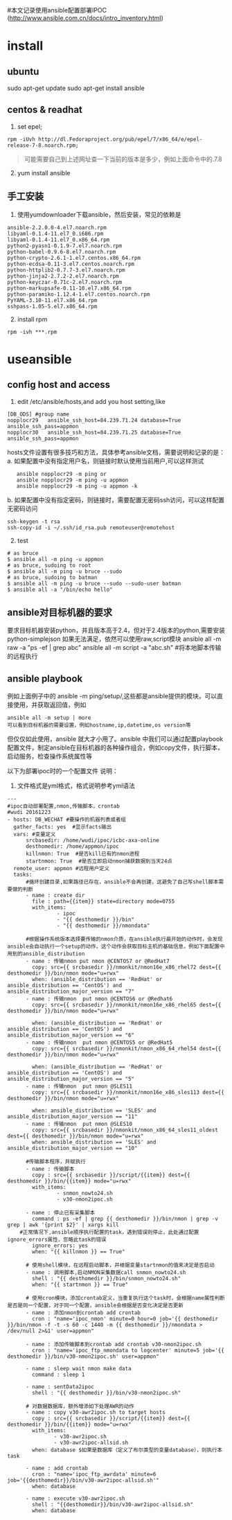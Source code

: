 
#本文记录使用ansible配置部署IPOC
(http://www.ansible.com.cn/docs/intro_inventory.html)

# install

## ubuntu
sudo apt-get update
sudo apt-get install ansible
## centos & readhat
1. set epel; 
```
rpm -iUvh http://dl.Fedoraproject.org/pub/epel/7/x86_64/e/epel-release-7-8.noarch.rpm; 
```
>可能需要自己到上述网址查一下当前的版本是多少，例如上面命令中的.7.8
2. yum install ansible

## 手工安装
1. 使用yumdownloader下载ansible，然后安装，常见的依赖是
```
ansible-2.2.0.0-4.el7.noarch.rpm
libyaml-0.1.4-11.el7_0.i686.rpm
libyaml-0.1.4-11.el7_0.x86_64.rpm
python2-pyasn1-0.1.9-7.el7.noarch.rpm
python-babel-0.9.6-8.el7.noarch.rpm
python-crypto-2.6.1-1.el7.centos.x86_64.rpm
python-ecdsa-0.11-3.el7.centos.noarch.rpm
python-httplib2-0.7.7-3.el7.noarch.rpm
python-jinja2-2.7.2-2.el7.noarch.rpm
python-keyczar-0.71c-2.el7.noarch.rpm
python-markupsafe-0.11-10.el7.x86_64.rpm
python-paramiko-1.12.4-1.el7.centos.noarch.rpm
PyYAML-3.10-11.el7.x86_64.rpm
sshpass-1.05-5.el7.x86_64.rpm
```
2. install rpm
```
rpm -ivh ***.rpm
```

# useansible 

## config host and access
1. edit /etc/ansible/hosts,and add you host setting,like
```
[DB_ODS] #group name
nopplocr29   ansible_ssh_host=84.239.71.24 database=True ansible_ssh_pass=appmon
nopplocr30   ansible_ssh_host=84.239.71.25 database=True ansible_ssh_pass=appmon
```
hosts文件设置有很多技巧和方法，具体参考ansible文档，需要说明和记录的是：
a. 如果配置中没有指定用户名，则链接时默认使用当前用户,可以这样测试
```
   ansible nopplocr29 -m ping or
   ansible nopplocr29 -m ping -u appmon
   ansible nopplocr29 -m ping -u appmon -k
```
b. 如果配置中没有指定密码，则链接时，需要配置无密码ssh访问，可以这样配置无密码访问
```
ssh-keygen -t rsa
ssh-copy-id -i ~/.ssh/id_rsa.pub remoteuser@remotehost
```
2. test 
```
# as bruce
$ ansible all -m ping -u appmon
# as bruce, sudoing to root
$ ansible all -m ping -u bruce --sudo
# as bruce, sudoing to batman
$ ansible all -m ping -u bruce --sudo --sudo-user batman
$ ansible all -a "/bin/echo hello"
```

## ansible对目标机器的要求
要求目标机器安装python，并且版本高于2.4，但对于2.4版本的python,需要安装python-simplejson
如果无法满足，依然可以使用raw,script模块
ansible all -m raw -a "ps -ef | grep abc"
ansible all -m script -a "abc.sh" #将本地脚本传输的远程执行

## ansible playbook
例如上面例子中的  ansible -m ping/setup/,这些都是ansible提供的模块，可以直接使用，并获取返回值，例如
```
ansible all -m setup | more
可以看到目标机器的需要设置，例如hostname,ip,datetime,os version等
```
但仅仅如此使用，ansible 就大才小用了。ansible 中我们可以通过配置playbook配置文件，制定ansible在目标机器的各种操作组合，例如copy文件，执行脚本，启动服务，检查操作系统属性等

以下为部署ipoc时的一个配置文件
说明：
1. 文件格式是yml格式，格式说明参考yml语法
```
---
#ipoc自动部署配置,nmon,传输脚本，crontab
#wudi 20161223
- hosts: DB_WECHAT #要操作的机器列表或者组 
  gather_facts: yes  #显示facts输出
  vars: #变量定义
      srcbasedir: /home/wudi/ipoc/icbc-axa-online
      desthomedir: /home/appmon/ipoc
      killnmon: True  #是否kill已有的nmon进程
      startnmon: True  #是否立即启动nmon捕获数据到当天24点
  remote_user: appmon #远程用户定义
  tasks:
      #循环创建目录,如果路径已存在，ansible不会再创建，这避免了自己写shell脚本需要做的判断
      - name : create dir 
        file : path={{item}} state=directory mode=0755
        with_items:
                - ipoc
                - "{{ desthomedir }}/bin"
                - "{{ desthomedir }}/nmondata"

      #根据操作系统版本选择要传输的nmon介质，在ansible执行最开始的动作时，会发现ansible会自动执行一个setup的动作，这个动作会获取目标主机的基础信息，例如下面配置中用到的ansible_distribution
      - name : 传输nmon put nmon @CENTOS7 or @RedHat7
        copy: src={{ srcbasedir }}/nmonkit/nmon16e_x86_rhel72 dest={{ desthomedir }}/bin/nmon mode="u=rwx"
        when: (ansible_distribution == 'RedHat' or ansible_distribution == 'CentOS') and ansible_distribution_major_version == "7"
      - name : 传输nmon  put nmon @CENTOS6 or @Redhat6
        copy: src={{ srcbasedir }}/nmonkit/nmon16e_x86_rhel65 dest={{ desthomedir }}/bin/nmon mode="u=rwx"

        when: (ansible_distribution == 'RedHat' or ansible_distribution == 'CentOS') and ansible_distribution_major_version == "6"
      - name : 传输nmon  put nmon @CENTOS5 or @RedHat5
        copy: src={{ srcbasedir }}/nmonkit/nmon_x86_64_rhel54 dest={{ desthomedir }}/bin/nmon mode="u=rwx"

        when: (ansible_distribution == 'RedHat' or ansible_distribution == 'CentOS') and ansible_distribution_major_version == "5"
      - name : 传输nmon  put nmon @SLES11
        copy: src={{ srcbasedir }}/nmonkit/nmon16e_x86_sles113 dest={{ desthomedir }}/bin/nmon mode="u=rwx"

        when: ansible_distribution == 'SLES' and ansible_distribution_major_version == "11"
      - name : 传输nmon  put nmon @SLES10
        copy: src={{ srcbasedir }}/nmonkit/nmon_x86_64_sles11_oldest dest={{ desthomedir }}/bin/nmon mode="u=rwx"
        when: ansible_distribution == 'SLES' and ansible_distribution_major_version == "10"

      #传输脚本程序，并赋执行
      - name : 传输脚本 
        copy : src={{ srcbasedir }}/script/{{item}} dest={{ desthomedir }}/bin/{{item}} mode="u=rwx"
        with_items:
                - snmon_nowto24.sh
                - v30-nmon2ipoc.sh

      - name : 停止已有采集脚本
        command : ps -ef | grep {{ desthomedir }}/bin/nmon | grep -v grep | awk '{print $2}' | xargs kill
	#正常情况下,ansible顺序执行配置的task，遇到错误则停止，此处通过配置ignore_errors属性，忽略此task的错误
        ignore_errors: yes 
        when: "{{ killnmon }} == True"

      # 使用shell模块，在远程启动脚本，并根据变量startnmon的值来决定是否启动
      - name : 调用脚本,启动NMON采集数据call snmon_nowto24.sh
        shell : "{{ desthomedir }}/bin/snmon_nowto24.sh"
        when: "{{ startnmon }} == True"

      # 使用cron模块，添加crontab定义，当重复执行这个task时，会根据name属性判断是否是同一个配置，对于同一个配置，ansible会根据是否变化决定是否更新
      - name : 添加nmon到crontab add crontab
        cron : "name='ipoc_nmon' minute=0 hour=0 job='{{ desthomedir }}/bin/nmon -f -t -s 60 -c 1440 -m {{ desthomedir }}/nmondata > /dev/null 2>&1' user=appmon"

      - name : 添加传输脚本到crontab add crontab v30-nmon2ipoc.sh
        cron : "name='ipoc_ftp_nmondata to logcenter' minute=5 job='{{ desthomedir }}/bin/v30-nmon2ipoc.sh' user=appmon"

      - name : sleep wait nmon make data
        command : sleep 1

      - name : sentData2ipoc
        shell : "{{ desthomedir }}/bin/v30-nmon2ipoc.sh"

      # 对数据数据库，额外增添如下处理AWR的动作 
      - name : copy v30-awr2ipoc.sh to target hosts
        copy : src={{ srcbasedir }}/script/{{item}} dest={{ desthomedir }}/bin/{{item}} mode="u=rwx"
        with_items:
               - v30-awr2ipoc.sh
               - v30-awr2ipoc-allsid.sh
        when: database $如果是数据库（定义了布尔类型的变量database），则执行本task

      - name : add crontab
        cron : "name='ipoc_ftp_awrdata' minute=6  job='{{desthomedir}}/bin/v30-awr2ipoc-allsid.sh'"
        when: database
    
      - name : execute v30-awr2ipoc.sh
        shell : "{{desthomedir}}/bin/v30-awr2ipoc-allsid.sh"
        when: database
```
